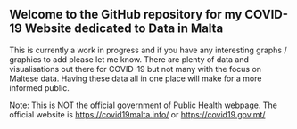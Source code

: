 ## Welcome to the GitHub repository for my COVID-19 Website dedicated to Data in Malta 

This is currently a work in progress and if you have any interesting graphs / graphics to add please let me know. 
There are plenty of data and visualisations out there for COVID-19 but not many with the focus on Maltese data. 
Having these data all in one place will make for a more informed public.

Note: This is NOT the official government of Public Health webpage. The official website is https://covid19malta.info/ or https://covid19.gov.mt/
